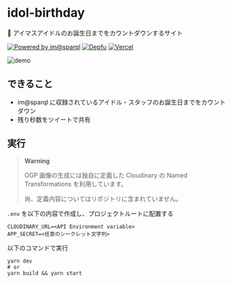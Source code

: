 # idol-birthday

🎂 アイマスアイドルのお誕生日までをカウントダウンするサイト

[![Powered by im@sparql](https://img.shields.io/badge/powered%20by-im%40sparql-F34F6D)](https://sparql.crssnky.xyz/imas/)
[![Depfu](https://badges.depfu.com/badges/155628bbde089babbd09c14dd3e67d79/status.svg)](https://depfu.com)
[![Vercel](https://therealsujitk-vercel-badge.vercel.app/?app=idol-birthday)](https://idol-birthday.vercel.app)

![demo](https://user-images.githubusercontent.com/44780846/196964847-29e5742c-da60-46de-a25a-f9121523aa40.png)

## できること

- im@sparql に収録されているアイドル・スタッフのお誕生日までをカウントダウン
- 残り秒数をツイートで共有

## 実行

> **Warning**
>
> OGP 画像の生成には独自に定義した Cloudinary の Named Transformations を利用しています。
>
> 尚、定義内容についてはリポジトリに含まれていません。

`.env` を以下の内容で作成し、プロジェクトルートに配置する

```
CLOUDINARY_URL=<API Environment variable>
APP_SECRET=<任意のシークレット文字列>
```

以下のコマンドで実行

```
yarn dev
# or
yarn build && yarn start
```
